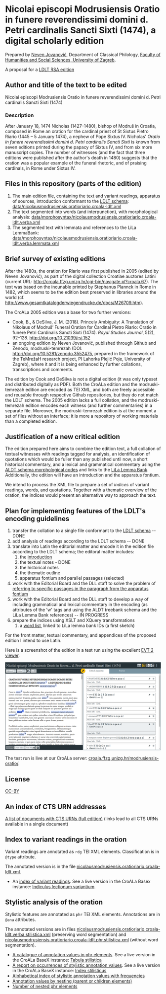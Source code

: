 # Nicolai episcopi Modrusiensis Oratio in funere reverendissimi domini d. Petri cardinalis Sancti Sixti (1474), a digital scholarly edition


Prepared by [Neven Jovanović](orcid.org/0000-0002-9119-399X), Department of Classical Philology, [Faculty of Humanities and Social Sciences, University of Zagreb](https://www.wikidata.org/wiki/Q3445232).

A proposal for a [LDLT RSA edition](https://digitallatin.org/library-digital-latin-texts)

## Author and title of the text to be edited

Nicolai episcopi Modrusiensis Oratio in funere reverendissimi domini d. Petri cardinalis Sancti Sixti (1474)

### Description

After January 18, 1474 Nicholas (1427–1480), bishop of Modruš in Croatia, composed in Rome an oration for the cardinal priest of St Sixtus Pietro Riario (1445 – 5 January 1474), a nephew of Pope Sixtus IV. Nicholas' *Oratio in funere reverendissimi domini d. Petri cardinalis Sancti Sixti* is known from seven editions printed during the papacy of Sixtus IV, and from six more manuscript copies. The number of witnesses (and the fact that three editions were published after the author's death in 1480) suggests that the oration was a popular example of the funeral rhetoric, and of praising cardinals, in Rome under Sixtus IV.

## Files in this repository (parts of the edition)

1. The main edition file, containing the text and variant readings, apparatus of sources, introduction conformant to the [LDLT schema](https://digitallatin.github.io/guidelines/LDLT-Guidelines.html): [data/nicolausmodrusiensis.oratioriario.croala-ldlt.xml](https://github.com/nevenjovanovic/modruski-ldlt/blob/main/data/nicolausmodrusiensis.oratioriario.croala-ldlt.xml)
2. The text segmented into words (and interpunction), with morphological analysis: [data/morphosyntax/nicolausmodrusiensis.oratioriario.croala-ldlt.verba.xml](data/morphosyntax/nicolausmodrusiensis.oratioriario.croala-ldlt.verba.xml)
3. The segmented text with lemmata and references to the LiLa LemmaBank: [data/morphosyntax/nicolausmodrusiensis.oratioriario.croala-ldlt.verba.lemmata.xml](data/morphosyntax/nicolausmodrusiensis.oratioriario.croala-ldlt.verba.lemmata.xml)

## Brief survey of existing editions

After the 1480s, the oration for Riario was first published in 2005 (edited by Neven Jovanović), as part of the digital collection Croatiae auctores Latini (current URL: <http://croala.ffzg.unizg.hr/cgi-bin/navigate.pl?croala.67>). The text was based on the incunable printed by Stephanus Plannck in Rome in 1482, which seems to be the edition best preserved in libraries around the world (cf. <http://www.gesamtkatalogderwiegendrucke.de/docs/M26709.htm>).

The CroALa 2005 edition was a base for two further versions: 
+ Cook, B., & DeSilva, J. M. (2018). Princely Ambiguity: A Translation of Nikolaus of Modruš’ Funeral Oration for Cardinal Pietro Riario: Oratio in
funere Petri Cardinalis Sancti Sixti (1474). *Royal Studies Journal*, 5(2), 92–128. <http://doi.org/10.21039/rsj.152>
+ an ongoing edition by Neven Jovanović, published through Github and Zenodo, modruski-temrezah (DOI: <http://doi.org/10.5281/zenodo.3552475>, prepared in the framework of the TeMrežaH research project, PI Lahorka Plejić Poje, University of Zagreb), where it and it is being enhanced by further collations, transcriptions and comments.

The edition by Cook and DeSilva is not a digital edition (it was only typeset and distributed digitally as PDF). Both the CroALa edition and the modruski-temrezah edition are encoded as TEI XML, and both are freely accessible and reusable through respective Github repositories, but they do not match the LDLT schema. The 2005 edition lacks a full collation, and the modruski-temrezah edition encodes each witness (and further commentaries) in a separate file. Moreover, the modruski-temrezah edition is at the moment a set of files without an interface; it is more a repository of working materials than a completed edition.

## Justification of a new critical edition

The edition prepared here aims to combine the edition text, a full collation of textual witnesses with readings tagged for analysis, an identification of quotations which would be fuller than any published until now, a short historical commentary, and a lexical and grammatical commentary using the [ALDT schema morphological codes](https://github.com/alpheios-project/arethusa-configs/blob/master/configs/arethusa.morph/lat_attributes.json) and links to the [LiLa Lemma Bank](https://github.com/CIRCSE/LiLa_Lemma-Bank). Additionally, the edition will have an introduction and the apparatus fontium.

We intend to process the XML file to prepare a set of *indices* of variant readings, words, and quotations. Together with a thematic overview of the oration, the indices would present an alternative way to approach the text.

## Plan for implementing features of the LDLT's encoding guidelines

1. transfer the collation to a single file conformant to the [LDLT schema](https://digitallatin.github.io/guidelines/LDLT-Guidelines.html) -- DONE
2. add analysis of readings according to the LDLT schema -- DONE
3. translate into Latin the editorial matter and encode it in the edition file according to the LDLT schema; the editoral matter includes:
   1. the [introduction](accessoria/praefatio.md)
   2. the textual notes - DONE
   3. the historical notes
   3. the thematic outline
   4. apparatus fontium and parallel passages (selected)
4. work with the Editorial Board and the DLL staff to solve the problem of [referring to specific passages in the paragraph from the apparatus fontium](accessoria/apparatus-fontium.md)
4. work with the Editorial Board and the DLL staff to develop a way of including grammatical and lexical commentary in the encoding (as attributes of the 'w' tags and using the ALDT treebank schema and the LiLa Lemma Bank references) -- IN PROGRESS
5. prepare the indices using XSLT and XQuery transformations
   1. a [word list](accessoria/verba.md), linked to LiLa lemma bank IDs (a first sketch)

For the front matter, textual commentary, and appendices of the proposed edition I intend to use Latin.

Here is a screenshot of the edition in a test run using the excellent [EVT 2 viewer](http://evt.labcd.unipi.it/).

![A test run of the edition in EVT](accessoria/imagines/evt-nmor-2021-04-10.png)

The test run is live at our CroALa server:  [croala.ffzg.unizg.hr/modrusiensis-oratio/](http://croala.ffzg.unizg.hr/modrusiensis-oratio/).

## License

[CC-BY](LICENSE.md)

## An index of CTS URN addresses

[A list of documents with CTS URNs (full edition)](https://croala.ffzg.unizg.hr/basex/modr-ed-list-doc) (links lead to all CTS URNs available in a single document)

## Index to variant readings in the oration

Variant readings are annotated as `rdg` TEI XML elements. Classification is in `@type` attribute.

The annotated version is in the file [nicolausmodrusiensis.oratioriario.croala-ldlt.xml](data/nicolausmodrusiensis.oratioriario.croala-ldlt.xml).

* An [index of variant readings](accessoria/index-lectionum.md). See a live version in the CroALa Basex instance: [Indiculus lectionum variantium](https://croala.ffzg.unizg.hr/basex/nm-lectiones/index-lectionum).

## Stylistic analysis of the oration

Stylistic features are annotated as `phr` TEI XML elements. Annotations are in `@ana` attributes.

The annotated versions are in files [nicolausmodrusiensis.oratioriario.croala-ldlt.verba.stilistica.xml](data/stilistica/nicolausmodrusiensis.oratioriario.croala-ldlt.verba.stilistica.xml) (preserving word segmentation) and [nicolausmodrusiensis.oratioriario.croala-ldlt.phr.stilistica.xml](data/stilistica/nicolausmodrusiensis.oratioriario.croala-ldlt.phr.stilistica.xml) (without word segmentation).

* [A catalogue of annotation values in phr elements](accessoria/catalogus-annotationum.md). See a live version in the CroALa BaseX instance: [Tabula stilistica](https://croala.ffzg.unizg.hr/basex/nm-stil/tabula-stilistica)
* [A report on occurrences of stylistic annotation values](accessoria/catalogus-stilisticus-1.md). See a live version in the CroALa BaseX instance: [Index stilisticus](https://croala.ffzg.unizg.hr/basex/nm-stil/index-stilisticus)
* [Alphabetical index of stylistic annotation values with frequencies](accessoria/catalogus-stilisticus-alphabetice.md)
* [Annotation values by nesting (parent or children elements)](accessoria/annotationes-singulares.md)
* [Number of nested phr elements](accessoria/nidi-stilistici.md)
